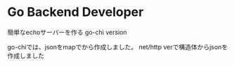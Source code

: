 # Go Backend Developer
簡単なechoサーバーを作る 
go-chi version

go-chiでは、jsonをmapでから作成しました。
net/http verで構造体からjsonを作成しました